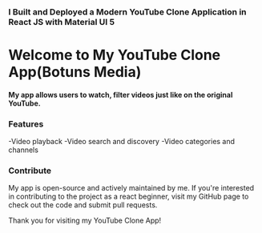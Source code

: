 ### I Built and Deployed a Modern YouTube Clone Application in React JS with Material UI 5

<!-- ![YouTube](https://i.ibb.co/4R5RkmW/Thumbnail-5.png) -->

# Welcome to My YouTube Clone App(Botuns Media)
#### My app allows users to  watch, filter videos just like on the original YouTube.

### Features
-Video playback
-Video search and discovery
-Video categories and channels

### Contribute
My app is open-source and actively maintained by me. If you're interested in contributing to the project as a react beginner, visit my GitHub page  to check out the code and submit pull requests.

Thank you for visiting my YouTube Clone App!

